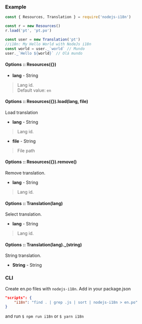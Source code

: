 ### Example
```javascript
const { Resources, Translation } = require('nodejs-i18n')

const r = new Resources()
r.load('pt', 'pt.po')

const user = new Translation('pt')
//i18n: My Hello World with NodeJs i18n
const world = user._`world` // Mundo
user._`Hello ${world}` // Olá mundo
```

#### Options :: Resources({})
- **lang** - String
> Lang id.</br>
> Default value: `en`

#### Options :: Resources({}).load(lang, file)
Load translation

- **lang** - String
> Lang id.</br>

- **file** - String
> File path

#### Options :: Resources({}).remove()
Remove translation.

- **lang** - String
> Lang id.</br>

#### Options :: Translation(lang)
Select translation.

- **lang** - String
> Lang id.</br>

#### Options :: Translation(lang).\_(string)
String translation.

- **String** - String

### CLI

Create en.po files with `nodejs-i18n`. Add in your package.json

```json
"scripts": {
    "i18n": "find . | grep .js | sort | nodejs-i18n > en.po"
}
```

and run `$ npm run i18n` or `$ yarn i18n`
